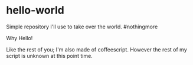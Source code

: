 # hello-world

Simple repository I'll use to take over the world. #nothingmore 

Why Hello!

Like the rest of you; I'm also made of coffeescript.
However the rest of my script is unknown at this point time.
